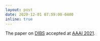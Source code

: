 ```yaml
---
layout: post
date: 2020-12-01 07:59:00-0400
inline: true
---
```


The paper on [DIBS](/publications/#sinha2021dibs) accepted at [AAAI 2021](https://aaai.org/Conferences/AAAI-21/).  

